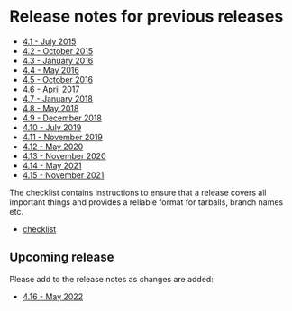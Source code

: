 Release notes for previous releases
===================================

* [4.1 - July 2015](coreboot-4.1-relnotes.md)
* [4.2 - October 2015](coreboot-4.2-relnotes.md)
* [4.3 - January 2016](coreboot-4.3-relnotes.md)
* [4.4 - May 2016](coreboot-4.4-relnotes.md)
* [4.5 - October 2016](coreboot-4.5-relnotes.md)
* [4.6 - April 2017](coreboot-4.6-relnotes.md)
* [4.7 - January 2018](coreboot-4.7-relnotes.md)
* [4.8 - May 2018](coreboot-4.8.1-relnotes.md)
* [4.9 - December 2018](coreboot-4.9-relnotes.md)
* [4.10 - July 2019](coreboot-4.10-relnotes.md)
* [4.11 - November 2019](coreboot-4.11-relnotes.md)
* [4.12 - May 2020](coreboot-4.12-relnotes.md)
* [4.13 - November 2020](coreboot-4.13-relnotes.md)
* [4.14 - May 2021](coreboot-4.14-relnotes.md)
* [4.15 - November 2021](coreboot-4.15-relnotes.md)

The checklist contains instructions to ensure that a release covers all
important things and provides a reliable format for tarballs, branch
names etc.

* [checklist](checklist.md)

Upcoming release
----------------

Please add to the release notes as changes are added:
* [4.16 - May 2022](coreboot-4.16-relnotes.md)
